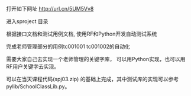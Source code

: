 打开如下网址 http://url.cn/5UM5Vv8

进入sproject 目录

根据接口文档和测试用例文档, 使用RF和Python开发自动测试系统

完成老师管理部分的用例tc001001 tc001002的自动化 


需要大家自己去实现一个老师管理的关键字库， 可以用Python实现，也可以用 RF用户关键字去实现。



可以在当天课程代码(spj03.zip) 的基础上完成，其中测试库的实现可以参考pylib/SchoolClassLib.py。
